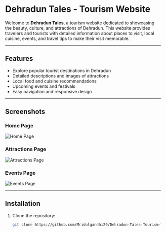 # Dehradun Tales - Tourism Website

Welcome to **Dehradun Tales**, a tourism website dedicated to showcasing the beauty, culture, and attractions of Dehradun. This website provides travelers and tourists with detailed information about places to visit, local cuisine, events, and travel tips to make their visit memorable.

---

## Features

- Explore popular tourist destinations in Dehradun
- Detailed descriptions and images of attractions
- Local food and cuisine recommendations
- Upcoming events and festivals
- Easy navigation and responsive design

---

## Screenshots

### Home Page
![Home Page](./screenshots/homepage.png)

### Attractions Page
![Attractions Page](./screenshots/attractions.png)

### Events Page
![Events Page](./screenshots/events.png)

---

## Installation

1. Clone the repository:
   ```bash
   git clone https://github.com/Mridulgandhi29/Dehradun-Tales-Tourism-Website.git
